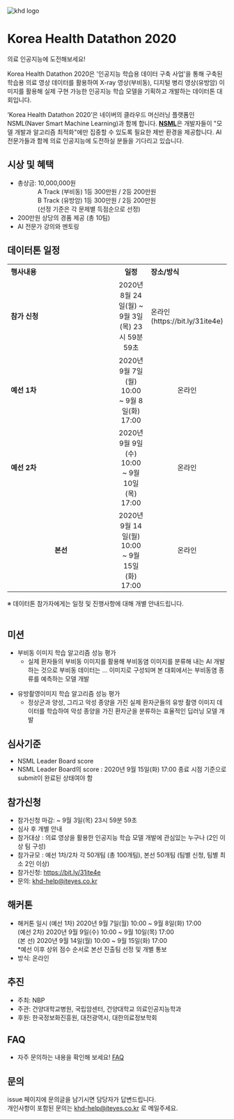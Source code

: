 ![khd logo](https://user-images.githubusercontent.com/70007451/90865844-fbc4c900-e3cd-11ea-9fa9-bb1337b364b9.jpg)
# Korea Health Datathon 2020
의료 인공지능에 도전해보세요! <p>
Korea Health Datathon 2020은 '인공지능 학습용 데이터 구축 사업'을 통해 구축된 학습용 의료 영상 데이터를 활용하여 X-ray 영상(부비동), 디지털 병리 영상(유방암) 이미지를 활용해 실제 구현 가능한 인공지능 학습 모델을 기획하고 개발하는 데이터톤 대회입니다. <p>
‘Korea Health Datathon 2020’은 네이버의 클라우드 머신러닝 플랫폼인 NSML(Naver Smart Machine Learning)과 함께 합니다. <strong>[NSML](https://ai.nsml.navercorp.com/intro)</strong>은 개발자들이 "모델 개발과 알고리즘 최적화"에만 집중할 수 있도록 필요한 제반 환경을 제공합니다. 
AI 전문가들과 함께 의료 인공지능에 도전하실 분들을 기다리고 있습니다.
## 시상 및 혜택
- 총상금: 10,000,000원<br>
&emsp;&emsp;&emsp; A Track (부비동) 1등 300만원 / 2등 200만원<br>
&emsp;&emsp;&emsp; B Track (유방암) 1등 300만원 / 2등 200만원<br>
&emsp;&emsp;&emsp; (선정 기준은 각 문제별 득점순으로 선정)
- 200만원 상당의 경품 제공 (총 10팀)
- AI 전문가 강의와 멘토링
   
## 데이터톤 일정
<table class="tbl_schedule">
  <tr>
    <th style="text-align:left;width:50%">행사내용</th>
    <th style="text-align:center;width:15%">일정</th>
        <th style="text-align:left;width:35%">장소/방식</th>
  </tr>
  <tr>
    <td>
      <strong>참가 신청</strong><br>
    </td>
    <td style="text-align:center"> 2020년 8월 24일(월) ~ 9월 3일(목) 23시 59분 59초</td>
    <td> 온라인(https://bit.ly/31ite4e) </td>
  </tr>
  <tr>
    <td>
      <strong>예선 1차</strong><br>
    </td>
    <td style="text-align:center">2020년 9월 7일(월) 10:00 ~ 9월 8일(화) 17:00</td>
 <td align=center> 온라인
    </td>
   </tr>
     <tr>
    <td>
      <strong>예선 2차</strong><br>
    </td>
    <td style="text-align:center">2020년 9월 9일(수) 10:00 ~ 9월 10일(목) 17:00</td>
        <td align=center> 온라인
    </td>
   </tr>
     <tr>
    <td align=center>
      <strong>본선</strong><br>
    </td>
    <td style="text-align:center">2020년 9월 14일(월) 10:00 ~ 9월 15일(화) 17:00</td>
 <td align=center> 온라인
    </td>
   </tr>
</table>
※ 데이터톤 참가자에게는 일정 및 진행사항에 대해 개별 안내드립니다.<br><br>

## 미션
- 부비동 이미지 학습 알고리즘 성능 평가
  - 실제 환자들의 부비동 이미지를 활용해 부비동염 이미지를 분류해 내는 AI 개발하는 것으로 부비동 데이터는 ... 이미지로 구성되며 본 대회에서는 부비동염 종류를 예측하는 모델 개발<p>
- 유방촬영이미지 학습 알고리즘 성능 평가
  - 정상군과 양성, 그리고 악성 종양을 가진 실제 환자군들의 유방 촬영 이미지 데이터를 학습하여 악성 종양을 가진 환자군을 분류하는 효율적인 딥러닝 모델 개발

## 심사기준
- NSML Leader Board score
- NSML Leader Board의 score : 2020년 9월 15일(화) 17:00 종료 시점 기준으로 submit이 완료된 상태여야 함

## 참가신청
- 참가신청 마감:  ~ 9월 3일(목) 23시 59분 59초
- 심사 후 개별 안내
- 참가대상 : 의료 영상을 활용한 인공지능 학습 모델 개발에 관심있는 누구나 (2인 이상 팀 구성)
- 참가규모 : 예선 1차/2차 각 50개팀 (총 100개팀), 본선 50개팀 (팀별 신청, 팀별 최소 2인 이상)
- 참가신청: https://bit.ly/31ite4e
- 문의: khd-help@iteyes.co.kr  

## 해커톤 
- 해커톤 일시 
(예선 1차) 2020년 9월 7일(월) 10:00 ~ 9월 8일(화) 17:00 <br>
(예선 2차) 2020년 9월 9일(수) 10:00 ~ 9월 10일(목) 17:00 <br>
(본 선) 2020년 9월 14일(월) 10:00 ~ 9월 15일(화) 17:00 <br>
*예선 이후 상위 점수 순서로 본선 진출팀 선정 및 개별 통보
- 방식: 온라인

## 추진
- 주최: NBP 
- 주관: 건양대학교병원, 국립암센터, 건양대학교 의료인공지능학과
- 후원: 한국정보화진흥원, 대전광역시, 대한의료정보학회

## FAQ
- 자주 문의하는 내용을 확인해 보세요! [FAQ](https://github.com/khd2019/khd2019/blob/master/FAQ_G.md)

## 문의
issue 페이지에 문의글을 남기시면 담당자가 답변드립니다. <br>
개인사항이 포함된 문의는 khd-help@iteyes.co.kr 로 메일주세요. 
